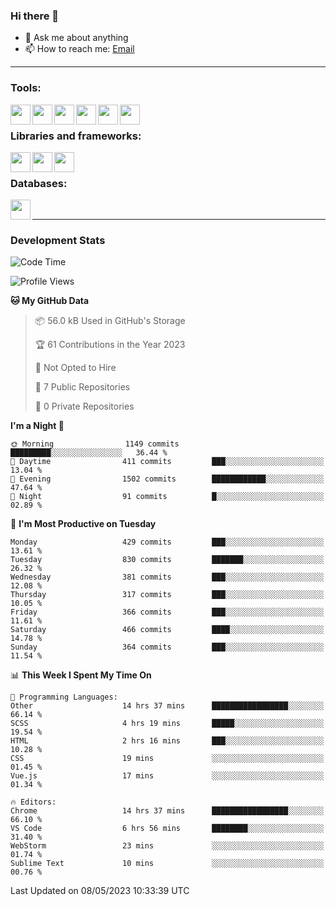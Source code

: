 ### Hi there 👋

- 💬 Ask me about anything
- 📫 How to reach me: [Email]

---

### Tools:
<img align='left' height="32" width="32" src="https://cdn.jsdelivr.net/npm/simple-icons@4.8.0/icons/phpstorm.svg" />
<img align='left' height="32" width="32" src="https://cdn.jsdelivr.net/npm/simple-icons@4.8.0/icons/webstorm.svg" />
<img align='left' height="32" width="32" src="https://cdn.jsdelivr.net/npm/simple-icons@4.8.0/icons/visualstudiocode.svg" />
<img align='left' height="32" width="32" src="https://cdn.jsdelivr.net/npm/simple-icons@4.8.0/icons/sublimetext.svg" />
<img align='left' height="32" width="32" src="https://cdn.jsdelivr.net/npm/simple-icons@4.8.0/icons/laragon.svg" />
<img align='left' height="32" width="32" src="https://cdn.jsdelivr.net/npm/simple-icons@4.8.0/icons/docker.svg" />
<br>

### Libraries and frameworks:
<img align='left' height="32" width="32" src="https://cdn.jsdelivr.net/npm/simple-icons@4.8.0/icons/laravel.svg" />
<img align='left' height="32" width="32" src="https://cdn.jsdelivr.net/npm/simple-icons@4.8.0/icons/vue-dot-js.svg" />
<img align='left' height="32" width="32" src="https://cdn.jsdelivr.net/npm/simple-icons@4.8.0/icons/jquery.svg" />
<br>

### Databases:
<img align='left' height="32" width="32" src="https://cdn.jsdelivr.net/npm/simple-icons@4.8.0/icons/mysql.svg" />
<br>

---
### Development Stats
<!--START_SECTION:waka-->
![Code Time](http://img.shields.io/badge/Code%20Time-1%2C533%20hrs%207%20mins-blue)

![Profile Views](http://img.shields.io/badge/Profile%20Views-0-blue)

**🐱 My GitHub Data** 

> 📦 56.0 kB Used in GitHub's Storage 
 > 
> 🏆 61 Contributions in the Year 2023
 > 
> 🚫 Not Opted to Hire
 > 
> 📜 7 Public Repositories 
 > 
> 🔑 0 Private Repositories 
 > 
**I'm a Night 🦉** 

```text
🌞 Morning                1149 commits        █████████░░░░░░░░░░░░░░░░   36.44 % 
🌆 Daytime                411 commits         ███░░░░░░░░░░░░░░░░░░░░░░   13.04 % 
🌃 Evening                1502 commits        ████████████░░░░░░░░░░░░░   47.64 % 
🌙 Night                  91 commits          █░░░░░░░░░░░░░░░░░░░░░░░░   02.89 % 
```
📅 **I'm Most Productive on Tuesday** 

```text
Monday                   429 commits         ███░░░░░░░░░░░░░░░░░░░░░░   13.61 % 
Tuesday                  830 commits         ███████░░░░░░░░░░░░░░░░░░   26.32 % 
Wednesday                381 commits         ███░░░░░░░░░░░░░░░░░░░░░░   12.08 % 
Thursday                 317 commits         ███░░░░░░░░░░░░░░░░░░░░░░   10.05 % 
Friday                   366 commits         ███░░░░░░░░░░░░░░░░░░░░░░   11.61 % 
Saturday                 466 commits         ████░░░░░░░░░░░░░░░░░░░░░   14.78 % 
Sunday                   364 commits         ███░░░░░░░░░░░░░░░░░░░░░░   11.54 % 
```


📊 **This Week I Spent My Time On** 

```text
💬 Programming Languages: 
Other                    14 hrs 37 mins      █████████████████░░░░░░░░   66.14 % 
SCSS                     4 hrs 19 mins       █████░░░░░░░░░░░░░░░░░░░░   19.54 % 
HTML                     2 hrs 16 mins       ███░░░░░░░░░░░░░░░░░░░░░░   10.28 % 
CSS                      19 mins             ░░░░░░░░░░░░░░░░░░░░░░░░░   01.45 % 
Vue.js                   17 mins             ░░░░░░░░░░░░░░░░░░░░░░░░░   01.34 % 

🔥 Editors: 
Chrome                   14 hrs 37 mins      █████████████████░░░░░░░░   66.10 % 
VS Code                  6 hrs 56 mins       ████████░░░░░░░░░░░░░░░░░   31.40 % 
WebStorm                 23 mins             ░░░░░░░░░░░░░░░░░░░░░░░░░   01.74 % 
Sublime Text             10 mins             ░░░░░░░░░░░░░░░░░░░░░░░░░   00.76 % 
```


 Last Updated on 08/05/2023 10:33:39 UTC
<!--END_SECTION:waka-->

[huyviet]: https://huyviet.vn/
[EMAIl]: https://mail.google.com/mail/u/0/?fs=1&tf=cm&source=mailto&to=huynguyenviet0110@gmail.com
